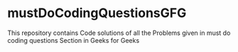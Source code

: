 # mustDoCodingQuestionsGFG
This repository contains Code solutions of all the Problems given in must do coding questions Section in Geeks for Geeks 
